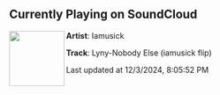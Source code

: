 ## Currently Playing on SoundCloud

[<img align="left" width="100" src="https://i1.sndcdn.com/artworks-CcAzkdWgzxpnO4H2-z4Bd6Q-t500x500.png">](https://soundcloud.com/iamusick/nobodyelse-iamusickflip)

**Artist**: Iamusick 

**Track**: Lyny-Nobody Else (iamusick flip)

Last updated at 12/3/2024, 8:05:52 PM

